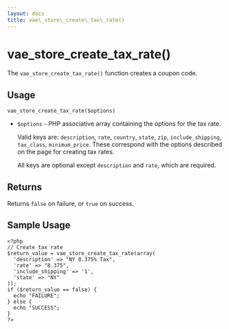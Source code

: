 ```yaml
---
layout: docs
title: vae\_store\_create\_tax\_rate()
---
```


# vae\_store\_create\_tax\_rate()

The `vae_store_create_tax_rate()` function creates a coupon code.

## Usage

`vae_store_create_tax_rate($options)`

-   `$options` - PHP associative array containing the options for the
    tax rate.

    Valid keys are: `description`, `rate`, `country`, `state`, `zip`,
    `include_shipping`, `tax_class`, `minimum_price`. These correspond
    with the options described on the page for creating tax rates.

    All keys are optional except `description` and `rate`, which
    are required.

## Returns

Returns `false` on failure, or `true` on success.

## Sample Usage

    <?php
    // Create tax rate
    $return_value = vae_store_create_tax_rate(array(
      'description' => "NY 8.375% Tax", 
      'rate' => "8.375",
      'include_shipping' => '1',
      'state' => "NY"
    )); 
    if ($return_value == false) {
      echo "FAILURE";
    } else {
      echo "SUCCESS";
    }
    ?>
